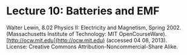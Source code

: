 # Lecture 10: Batteries and EMF

Walter Lewin, 8.02 Physics II: Electricity and Magnetism, Spring 2002.<br>
(Massachusetts Institute of Technology: MIT OpenCourseWare).<br>
[http://ocw.mit.edu](http://ocw.mit.edu) (accessed 04 08, 2013).<br>
License: Creative Commons Attribution-Noncommercial-Share Alike.